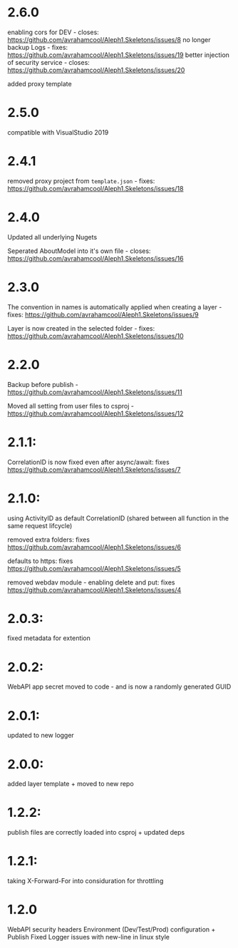 # 2.6.0
enabling cors for DEV - closes: https://github.com/avrahamcool/Aleph1.Skeletons/issues/8
no longer backup Logs - fixes: https://github.com/avrahamcool/Aleph1.Skeletons/issues/19
better injection of security service - closes: https://github.com/avrahamcool/Aleph1.Skeletons/issues/20

added proxy template

# 2.5.0
compatible with VisualStudio 2019

# 2.4.1
removed proxy project from `template.json` - fixes: https://github.com/avrahamcool/Aleph1.Skeletons/issues/18

# 2.4.0
Updated all underlying Nugets

Seperated AboutModel into it's own file - closes: https://github.com/avrahamcool/Aleph1.Skeletons/issues/16

# 2.3.0
The convention in names is automatically applied when creating a layer - fixes: https://github.com/avrahamcool/Aleph1.Skeletons/issues/9

Layer is now created in the selected folder - fixes: https://github.com/avrahamcool/Aleph1.Skeletons/issues/10

# 2.2.0
Backup before publish - https://github.com/avrahamcool/Aleph1.Skeletons/issues/11

Moved all setting from user files to csproj - https://github.com/avrahamcool/Aleph1.Skeletons/issues/12

# 2.1.1:
CorrelationID is now fixed even after async/await: fixes https://github.com/avrahamcool/Aleph1.Skeletons/issues/7

# 2.1.0:
using ActivityID as default CorrelationID (shared between all function in the same request lifcycle)

removed extra folders: fixes https://github.com/avrahamcool/Aleph1.Skeletons/issues/6

defaults to https: fixes https://github.com/avrahamcool/Aleph1.Skeletons/issues/5

removed webdav module - enabling delete and put: fixes https://github.com/avrahamcool/Aleph1.Skeletons/issues/4

# 2.0.3:
fixed metadata for extention

# 2.0.2:
WebAPI app secret moved to code - and is now a randomly generated GUID

# 2.0.1:
updated to new logger

# 2.0.0:
added layer template + moved to new repo

# 1.2.2:
publish files are correctly loaded into csproj + updated deps

# 1.2.1:
taking X-Forward-For into considuration for throttling

# 1.2.0
WebAPI security headers Environment (Dev/Test/Prod) configuration + Publish Fixed Logger issues with new-line in linux style
